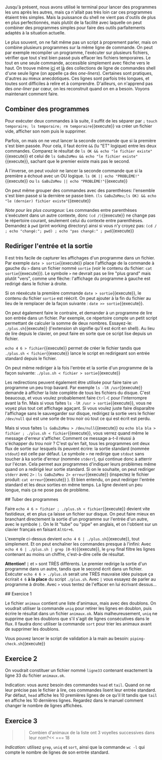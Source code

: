 Jusqu'à présent, nous avons utilisé le terminal pour lancer des
programmes les uns après les autres, mais ça n'allait pas très loin
car ces programmes étaient très simples. Mais la puissance du shell ne
vient pas d'outils de plus en plus perfectionnés, mais plutôt de la
facilité avec laquelle on peut combiner des programmes simples pour
faire des outils parfaitements adaptés à la situation actuelle.

Le plus souvent, on ne fait même pas un script à proprement parler,
mais on combine plusieurs programmes sur la même ligne de commande. On
peut par exemple recompiler un programme, l'exécuter sur plusieurs
fichiers, vérifier que tout s'est bien passé puis effacer les fichiers
temporaires. Le tout en une seule commande, accessible simplement avec
flèche vers le haut. On trouve même 
[ici](https://www.commandlinefu.com/) et
[là](http://www.bashoneliners.com/) des collections de ligne de
commandes shell d'une seule ligne (on appelle ça des *one-liners*).
Certaines sont pratiques, d'autres au mieux anecdotiques. Ces lignes
sont parfois très longues, et toutes sont difficiles à relire et à
comprendre. D'ailleurs, on n'apprend pas des *one-liner* par cœur, on
les reconstruit quand on en a besoin. Voyons maintenant comment faire.

## Combiner des programmes

Pour exécuter deux commandes à la suite, il suffit de les séparer par
``;`` ```touch temporaire; ls temporaire; rm temporaire```{{execute}}
va créer un fichier vide, afficher son nom puis le supprimer.

Parfois, on mais on ne veut lancer la seconde commande que si la 
première s'est bien passée. Pour cela, il faut écrire ``&&`` (lu "ET" 
logique) entre les deux commandes. Comparez le résultat de 
```ls OK && echo "le fichier existe"```{{execute}} et celui de
```ls GaBuZoMeu && echo "le fichier existe"```{{execute}}, sachant
que le premier existe mais pas le second.

À l'inverse, on peut vouloir ne lancer la seconde commande que si la
première a échoué avec un OU logique. ```ls OK || echo "PROBLÈME!"```{{execute}} ou
```ls GaBuZoMeu || echo "PROBLÈME!"```{{execute}} 

On peut même grouper des commandes avec des parenthèses: l'ensemble
s'est bien passé si la dernière se passe bien.
```(ls GaBuZoMeu;ls OK) && echo "le (dernier) fichier existe"```{{execute}}

*Note pour les plus courageux:* Les commandes entre parenthèses s'exécutent
dans un autre contexte, donc ```(cd /)```{{execute}} ne change pas le
répertoire courant, seulement celui du contexte entre parenthèses.
Demandez à ``pwd`` (print working directory) ainsi si vous n'y croyez
pas: ```(cd / ; echo "changé:"; pwd) ; echo "pas changé:" ; pwd```{{execute}} 

## Rediriger l'entrée et la sortie

Il est très facile de capturer les affichages d'un programme dans un
fichier. Par exemple ```date > sortie```{{execute}} place
l'affichage de la commande à gauche du ``>`` dans un fichier nommé
``sortie`` (voir le contenu du fichier:  ```cat sortie```{{execute}}).
Le symbole ``>`` ne devrait pas se lire "plus grand" mais plutôt
"vers", comme une flèche: l'affichage du programme à gauche est
redirigé dans le fichier à droite.

Si on réexécute la première commande ```date > sortie```{{execute}},
le contenu du fichier ``sortie`` est réécrit. On peut ajouter à la fin
du fichier au lieu de le remplacer de la façon suivante : 
```date >> sortie```{{execute}}. 


On peut également faire le contraire, et demander à un programme de
lire son entrée dans un fichier. Par exemple, ce répertoire compte un
petit script permettant de calculer la somme de deux nombres.
Essayez-le: ```./plus.sh```{{execute}} (l'extension sh signifie qu'il
est écrit en shell). Au lieu de lire depuis le clavier, on peut faire
en sorte que ce script lise depuis un fichier. 

```echo 4 6 > fichier```{{execute}} permet de créer le fichier tandis
que ```./plus.sh < fichier```{{execute}} lance le script en redirigeant
son entrée standard depuis le fichier. 

On peut même rediriger à la fois l'entrée et la sortie d'un programme
de la façon suivante: ```./plus.sh < fichier > sortie```{{execute}}

Les redirections peuvent également être utilisée pour faire taire un
programme un peu trop bavard. Par exemple ```ls -lR /usr```{{execute}}
demande à afficher la liste complète de tous les fichiers du disque.
C'est beaucoup, et vous voulez probablement faire ``Ctrl-C`` pour
l'interrompre avant la fin. Mais si vous faites 
```ls -lR /usr > sortie```{{execute}}, vous ne voyez plus tout cet
affichage agaçant. Si vous voulez juste faire disparaître l'affichage
sans le sauvegarder sur disque, redirigez la sortie vers le fichier
``/dev/null`` qui est une sorte de trou noir où tout ce qui est écrit
est perdu.

Mais si vous faites ```ls GaBuZoMeu > /dev/null```{{execute}} ou 
```echo bla bla > fichier ; ./plus.sh < fichier```{{execute}}, vous
verrez quand même le message d'erreur s'afficher. Comment ce message
a-t-il réussi à s'échapper du trou noir ? C'est qu'en fait, tous les
programmes ont deux flux de sortie sur lesquels ils peuvent écrire: la
sortie standard (nommée ``stdout``) est celle par défaut. Le symbole
``>`` ne redirige que ``stdout`` sans toucher à ka sortie d'erreur
(nommée ``stderr``), qui continue donc à atterrir sur l'écran.
Cela permet aux programmes d'indiquer leurs problèmes même quand on a
redirigé leur sortie standard. Si on le souhaite, on peut rediriger ``stderr`` avec
``2>`` : ```ls GaBuZoMeu 2> erreur```{{execute}}  (inspectez
le fichier produit: ```cat erreur```{{execute}} ).  Et bien entendu,
on peut rediriger l'entrée standard et les deux sorties en même temps.
La ligne devient un peu longue, mais ça ne pose pas de problème.

## Tuber des programmes

Faire ```echo 4 6 > fichier ; ./plus.sh < fichier```{{execute}} devient
vite fastidieux, et en plus ça laisse un fichier sur disque. On peut
faire mieux en branchant directement la sortie d'un programme sur
l'entrée d'un autre, avec le symbole ``|``. On le lit "tube" ou "pipe"
en anglais, et on l'obtient sur un clavier français en faisant
``AltGr+6``.

L'exemple ci-dessus devient ```echo 4 6 | ./plus.sh```{{execute}}, tout
simplement. Et on peut enchaîner les commandes presque à l'infini:
Avec ```echo 4 6 | ./plus.sh | grep [0-9]```{{execute}}, le ``grep``
final filtre les lignes contenant au moins un chiffre, c'est-à-dire
celle de résultat.

**Attention!** ``|`` et ``>`` sont TRÈS différents. Le premier
redirige la sortie d'un programme dans un autre, tandis que le second
écrit dans un fichier. Exécuter ``echo 4 6 > ./plus.sh`` serait une
TRÈS mauvaise idée puisque ça écrirait ``4 6`` **à la place** du
script ``./plus.sh``. Avec ``|`` vous essayez de parler au programme à
droite. Avec ``>`` vous tentez de l'effacer en lui écrivant dessus...

## Exercice 1

Le fichier ``animaux`` contient une liste d'animaux, mais avec des
doublons. On voudrait utiliser la commande ``uniq`` pour retirer les
lignes en doublon, puis écrire le résultat dans un fichier
``animaux.ok``. Mais malheureusement, ``uniq`` ne supprime que les
doublons que s'il s'agit de lignes consécutives dans le flux. Il
faudra donc utiliser la commande ``sort`` pour trier les animaux avant
de supprimer les doublons.

Vous pouvez lancer le script de validation à la main au besoin:
```piping-check.sh```{{execute}}

## Exercice 2

On voudrait constituer un fichier nommé ``ligne33`` contenant exactement
la ligne 33 du fichier ``animaux.ok``. 

Indication: vous aurez besoin des commandes ``head`` et ``tail``.
Quand on ne leur précise pas le fichier à lire, ces commandes lisent
leur entrée standard. Par défaut, ``head`` affiche les 10 premières
lignes de ce qu'il lit tandis que ``tail`` en affiche les 10 dernières
lignes. Regardez dans le manuel comment changer le nombre de lignes
affichées.

## Exercice 3

>>Combien d'animaux de la liste ont 3 voyelles successives dans leur nom?<<
=== 18

*Indication:* utilisez ``grep``, ``uniq`` et ``sort``, ainsi que la
commande ``wc -l`` qui compte le nombre de lignes de son entrée
standard.
